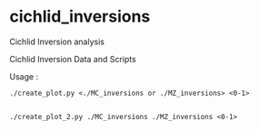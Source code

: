 # cichlid_inversions
Cichlid Inversion analysis


Cichlid Inversion Data and Scripts


Usage :

    ./create_plot.py <./MC_inversions or ./MZ_inversions> <0-1> 


    ./create_plot_2.py ./MC_inversions ./MZ_inversions <0-1>
